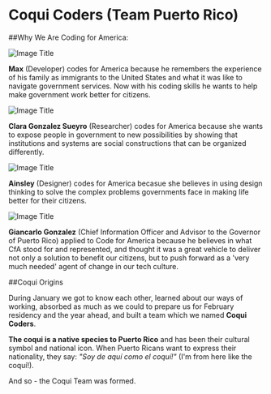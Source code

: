 # Coqui Coders (Team Puerto Rico)

##Why We Are Coding for America:

![Image Title](http://cl.ly/image/3T2Z0L2F471n/max.png)

**Max** (Developer) codes for America because he remembers the experience of his family as immigrants to the United States and what it was like to navigate government services. Now with his coding skills he wants to help make government work better for citizens.


![Image Title](http://cl.ly/image/270s3h3z093N/clara.png)

**Clara Gonzalez Sueyro** (Researcher)
 codes for America because she wants to expose people in government to new possibilities by showing that institutions and systems are social constructions that can be organized differently.

![Image Title](http://cl.ly/image/1K2D2r272x1L/ainsley.png)


**Ainsley** (Designer) codes for America becasue she believes in using design thinking to solve the complex problems governments face in making life better for their citizens.

![Image Title](http://cl.ly/image/3P173N173j0S/giancarlo.png)


**Giancarlo Gonzalez** (Chief Information Officer and Advisor to the Governor of Puerto Rico)
applied to Code for America because he  believes in what CfA stood for and represented, and thought it was a great vehicle to deliver not only a solution to benefit our citizens, but to push forward as a 'very much needed' agent of change in our tech culture.

##Coqui Origins

During January we got to know each other, learned about our ways of working, absorbed as much as we could to prepare us for February residency and the year ahead, and built a team which we named **Coqui Coders**.

**The coqui is a native species to Puerto Rico** and has been their cultural symbol and national icon. When Puerto Ricans want to express their nationality, they say: *"Soy de aquí como el coquí!"* (I'm from here like the coquí!).

And so - the Coqui Team was formed.


